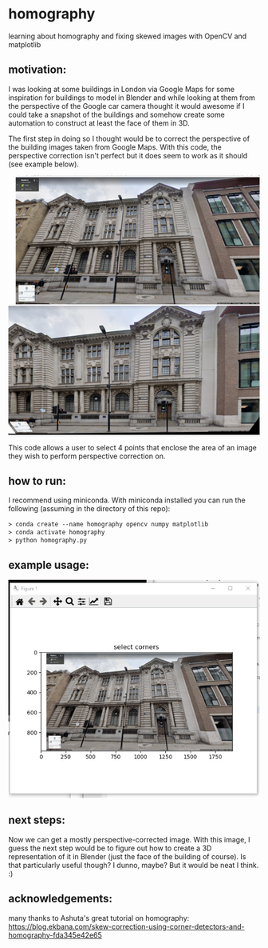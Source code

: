 # homography    
learning about homography and fixing skewed images with OpenCV and matplotlib    
    
## motivation:    
I was looking at some buildings in London via Google Maps for some inspiration for buildings to model in Blender and while looking at them from the perspective of the Google car camera thought it would awesome if I could take a snapshot of the buildings and somehow create some automation to construct at least the face of them in 3D.    
    
The first step in doing so I thought would be to correct the perspective of the building images taken from Google Maps. With this code, the perspective correction isn't perfect but it does seem to work as it should (see example below).    
    
![original, skewed image](test_images/building.png) ![corrected image](unwarped_image.png)    
    
This code allows a user to select 4 points that enclose the area of an image they wish to perform perspective correction on.    
    
## how to run:    
I recommend using miniconda. With miniconda installed you can run the following (assuming in the directory of this repo):    
```
> conda create --name homography opencv numpy matplotlib    
> conda activate homography    
> python homography.py    
```   
   
## example usage:    
![example usage gif](example_usage.gif)    
    
## next steps:    
Now we can get a mostly perspective-corrected image. With this image, I guess the next step would be to figure out how to create a 3D representation of it in Blender (just the face of the building of course). Is that particularly useful though? I dunno, maybe? But it would be neat I think. :)    
    
## acknowledgements:    
many thanks to Ashuta's great tutorial on homography: https://blog.ekbana.com/skew-correction-using-corner-detectors-and-homography-fda345e42e65    
    